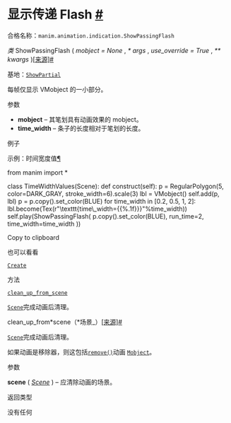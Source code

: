 # 显示传递 Flash [#](#showpassingflash "此标题的固定链接")

合格名称：`manim.animation.indication.ShowPassingFlash`

_类_ ShowPassingFlash ( _mobject = None_ , _\* args_ , _use_override = True_ , _\*\* kwargs_ )[\[来源\]](../_modules/manim/animation/indication.html#ShowPassingFlash)[#](#manim.animation.indication.ShowPassingFlash "此定义的固定链接")

基地：[`ShowPartial`](manim.animation.creation.ShowPartial.html#manim.animation.creation.ShowPartial "manim.animation.creation.ShowPartial")

每帧仅显示 VMobject 的一小部分。

参数

- **mobject** – 其笔划具有动画效果的 mobject。
- **time_width** – 条子的长度相对于笔划的长度。

例子

示例：时间宽度值[¶](#timewidthvalues)

from manim import \*

class TimeWidthValues(Scene):
def construct(self):
p = RegularPolygon(5, color=DARK_GRAY, stroke_width=6).scale(3)
lbl = VMobject()
self.add(p, lbl)
p = p.copy().set_color(BLUE)
for time_width in \[0.2, 0.5, 1, 2\]:
lbl.become(Tex(r"\\texttt{time\\\_width={{%.1f}}}"%time_width))
self.play(ShowPassingFlash(
p.copy().set_color(BLUE),
run_time=2,
time_width=time_width
))

Copy to clipboard

也可以看看

[`Create`](manim.animation.creation.Create.html#manim.animation.creation.Create "manim.animation.creation.Create")

方法

[`clean_up_from_scene`](#manim.animation.indication.ShowPassingFlash.clean_up_from_scene "manim.animation.indicate.ShowPassingFlash.clean_up_from_scene")

[`Scene`](manim.scene.scene.Scene.html#manim.scene.scene.Scene "手动场景.场景.场景")完成动画后清理。

clean_up_from*scene（*场景\_）[\[来源\]](../_modules/manim/animation/indication.html#ShowPassingFlash.clean_up_from_scene)[#](#manim.animation.indication.ShowPassingFlash.clean_up_from_scene "此定义的固定链接")

[`Scene`](manim.scene.scene.Scene.html#manim.scene.scene.Scene "手动场景.场景.场景")完成动画后清理。

如果动画是移除器，则这包括[`remove()`](manim.scene.scene.Scene.html#manim.scene.scene.Scene.remove "manim.scene.scene.Scene.remove")动画 [`Mobject`](manim.mobject.mobject.Mobject.html#manim.mobject.mobject.Mobject "manim.mobject.mobject.Mobject")。

参数

**scene** ( [_Scene_](manim.scene.scene.Scene.html#manim.scene.scene.Scene "手动场景.场景.场景") ) – 应清除动画的场景。

返回类型

没有任何
